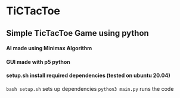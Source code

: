 # TiCTacToe

## Simple TicTacToe Game using python

#### AI made using Minimax Algorithm 
#### GUI made with p5 python
#### setup.sh install required dependencies (tested on ubuntu 20.04)

`bash setup.sh` sets up dependencies
`python3 main.py` runs the code
